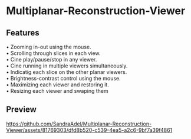 # Multiplanar-Reconstruction-Viewer

## Features
• Zooming in-out using the mouse.          
• Scrolling through slices in each view.           
• Cine play/pause/stop in any viewer.        
• Cine running in multiple viewers simultaneously.         
• Indicatig each slice on the other planar viewers.        
• Brightness-contrast control using the mouse.       
• Maximizing each viewer and restoring it.      
• Resizing each viewer and swaping them        

## Preview

https://github.com/SandraAdel/Multiplanar-Reconstruction-Viewer/assets/81769303/dfd8b520-c539-4ea5-a2c6-9bf7a39f4861

